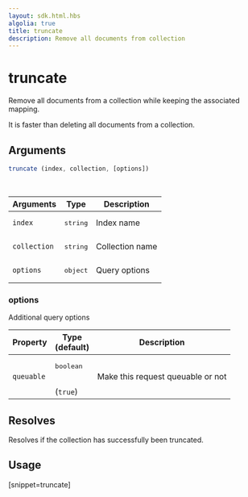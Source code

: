 ```yaml
---
layout: sdk.html.hbs
algolia: true
title: truncate
description: Remove all documents from collection
---
```


# truncate

Remove all documents from a collection while keeping the associated mapping.

It is faster than deleting all documents from a collection.

## Arguments

```javascript
truncate (index, collection, [options])
```

<br/>

| Arguments    | Type    | Description |
|--------------|---------|-------------|
| ``index`` | <pre>string</pre> | Index name    |
| ``collection`` | <pre>string</pre> | Collection name    |
| ``options`` | <pre>object</pre> | Query options    |

### options

Additional query options

| Property     | Type<br/>(default)    | Description   |
| -------------- | --------- | ------------- |
|  `queuable`  |  <pre>boolean</pre> <br/>(`true`) |  Make this request queuable or not  |

## Resolves

Resolves if the collection has successfully been truncated.

## Usage

[snippet=truncate]
